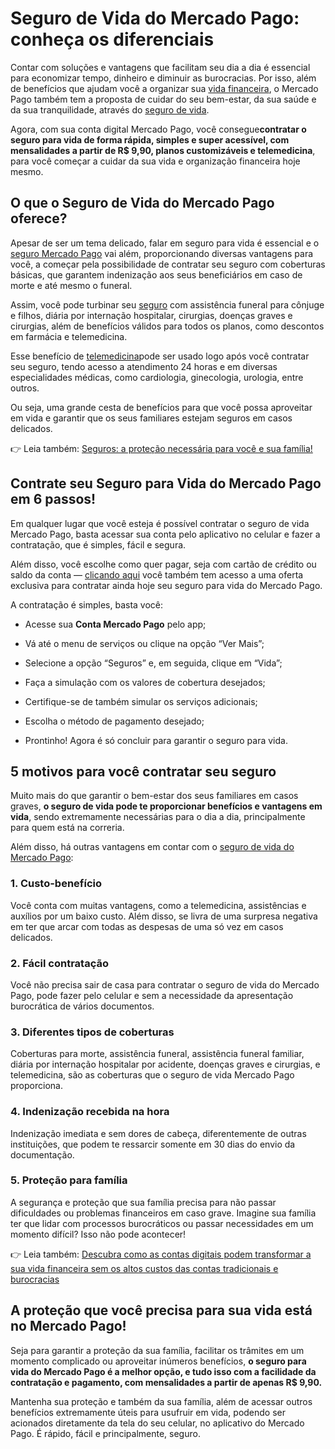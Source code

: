 # Seguro de Vida do Mercado Pago: conheça os diferenciais

Contar com soluções e vantagens que facilitam seu dia a dia é essencial para economizar tempo, dinheiro e diminuir as burocracias. Por isso, além de benefícios que ajudam você a organizar sua [vida financeira](https://meubolso.mercadopago.com.br/habitos-que-prejudicam-sua-vida-financeira), o Mercado Pago também tem a proposta de cuidar do seu bem-estar, da sua saúde e da sua tranquilidade, através do [seguro de vida](https://meubolso.mercadopago.com.br/vantagens-em-ter-seguro-de-vida-e-acidentes-pessoais).

Agora, com sua conta digital Mercado Pago, você consegue**contratar o seguro para vida de forma rápida, simples e super acessível, com mensalidades a partir de R$ 9,90, planos customizáveis e telemedicina**, para você começar a cuidar da sua vida e organização financeira hoje mesmo.

## 

## O que o Seguro de Vida do Mercado Pago oferece?

Apesar de ser um tema delicado, falar em seguro para vida é essencial e o [seguro Mercado Pago](https://meubolso.mercadopago.com.br/seguros-mercado-pago) vai além, proporcionando diversas vantagens para você, a começar pela possibilidade de contratar seu seguro com coberturas básicas, que garantem indenização aos seus beneficiários em caso de morte e até mesmo o funeral.

Assim, você pode turbinar seu [seguro](https://meubolso.mercadopago.com.br/guia-pratico-sobre-seguros?hsLang=pt-br) com assistência funeral para cônjuge e filhos, diária por internação hospitalar, cirurgias, doenças graves e cirurgias, além de benefícios válidos para todos os planos, como descontos em farmácia e telemedicina.

Esse benefício de [telemedicina](https://meubolso.mercadopago.com.br/seguro-mercado-pago-telemedicina)pode ser usado logo após você contratar seu seguro, tendo acesso a atendimento 24 horas e em diversas especialidades médicas, como cardiologia, ginecologia, urologia, entre outros.

Ou seja, uma grande cesta de benefícios para que você possa aproveitar em vida e garantir que os seus familiares estejam seguros em casos delicados.

👉 Leia também: [Seguros: a proteção necessária para você e sua família!](https://meubolso.mercadopago.com.br/ebook-seguros?hsLang=pt-br)

## Contrate seu Seguro para Vida do Mercado Pago em 6 passos!

Em qualquer lugar que você esteja é possível contratar o seguro de vida Mercado Pago, basta acessar sua conta pelo aplicativo no celular e fazer a contratação, que é simples, fácil e segura.

Além disso, você escolhe como quer pagar, seja com cartão de crédito ou saldo da conta — [clicando aqui](https://www.mercadopago.com.br/onlinepayments/universal-link?fallback=https%3A%2F%2Fwww.mercadopago.com.br%2Fstop%2Fseguro-vida&android=mercadopago%3A%2F%2Fwebview%3Furl%3Dhttps%253A%252F%252Fwww.mercadopago.com.br%252Fc%252Fseguro-de-vida%253F%26hides_bottom_bar%3Dtrue&ios=mercadopago%3A%2F%2Fwebview%3Furl%3Dhttps%253A%252F%252Fwww.mercadopago.com.br%252Fc%252Fseguro-de-vida%253F%26hides_bottom_bar%3Dtrue) você também tem acesso a uma oferta exclusiva para contratar ainda hoje seu seguro para vida do Mercado Pago.

A contratação é simples, basta você:

- Acesse sua **Conta Mercado Pago** pelo app; 

- Vá até o menu de serviços ou clique na opção “Ver Mais”;

- Selecione a opção “Seguros” e, em seguida, clique em “Vida”;

- Faça a simulação com os valores de cobertura desejados;

- Certifique-se de também simular os serviços adicionais;

- Escolha o método de pagamento desejado;

- Prontinho! Agora é só concluir para garantir o seguro para vida.

## 5 motivos para você contratar seu seguro

Muito mais do que garantir o bem-estar dos seus familiares em casos graves, **o seguro de vida pode te proporcionar benefícios e vantagens em vida**, sendo extremamente necessárias para o dia a dia, principalmente para quem está na correria.

Além disso, há outras vantagens em contar com o [seguro de vida do Mercado Pago](https://conteudo.mercadopago.com.br/agora-vai-seguro-de-vida-mercado-pago):

### 1. Custo-benefício

Você conta com muitas vantagens, como a telemedicina, assistências e auxílios por um baixo custo. Além disso, se livra de uma surpresa negativa em ter que arcar com todas as despesas de uma só vez em casos delicados.

### 2. Fácil contratação

Você não precisa sair de casa para contratar o seguro de vida do Mercado Pago, pode fazer pelo celular e sem a necessidade da apresentação burocrática de vários documentos.

### 3. Diferentes tipos de coberturas

Coberturas para morte, assistência funeral, assistência funeral familiar, diária por internação hospitalar por acidente, doenças graves e cirurgias, e telemedicina, são as coberturas que o seguro de vida Mercado Pago proporciona.

### 4. Indenização recebida na hora

Indenização imediata e sem dores de cabeça, diferentemente de outras instituições, que podem te ressarcir somente em 30 dias do envio da documentação.

### 5. Proteção para família

A segurança e proteção que sua família precisa para não passar dificuldades ou problemas financeiros em caso grave. Imagine sua família ter que lidar com processos burocráticos ou passar necessidades em um momento difícil? Isso não pode acontecer!

👉 Leia também: [Descubra como as contas digitais podem transformar a sua vida financeira sem os altos custos das contas tradicionais e burocracias](https://meubolso.mercadopago.com.br/conta-digital-como-funciona)

## A proteção que você precisa para sua vida está no Mercado Pago!

Seja para garantir a proteção da sua família, facilitar os trâmites em um momento complicado ou aproveitar inúmeros benefícios, **o seguro para vida do Mercado Pago é a melhor opção, e tudo isso com a facilidade da contratação e pagamento, com mensalidades a partir de apenas R$ 9,90.**

Mantenha sua proteção e também da sua família, além de acessar outros benefícios extremamente úteis para usufruir em vida, podendo ser acionados diretamente da tela do seu celular, no aplicativo do Mercado Pago. É rápido, fácil e principalmente, seguro.